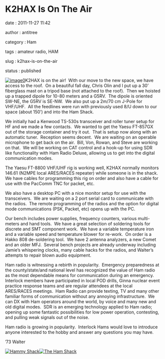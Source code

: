 K2HAX Is On The Air
===================

date
:   2011-11-27 11:42

author
:   antitree

category
:   Ham

tags
:   amateur radio, HAM

slug
:   k2hax-is-on-the-air

status
:   published

[![image0](http://interlockroc.wpengine.com/wp-content/uploads/2011/11/ham_temp-e1322411759170.jpg)](http://interlockroc.org/wp-content/uploads/2011/11/ham_temp-e1322411639629.jpg)K2HAX
is on the air!  With our move to the new space, we have access to the
roof.  On a beautiful fall day, Chris Olin and I put up a 30’ fiberglass
mast on a tripod base (not attached to the roof).  Then we hoisted up a
trapped dipole for 10-80 meters and a G5RV.  The dipole is oriented
SW-NE, the G5RV is SE-NW.  We also put up a 2m/70 cm J-Pole for
VHF/UHF.  All the feedlines were run with previously used 8/U down to
our space (about 150’) and into the Ham Shack.

We initially had a Kenwood TS-530s transceiver and roller tuner setup
for HF and we made a few contacts.  We wanted to get the Yaesu FT-857GX
out of the storage container and try it out.  That is setup now along
with an automatic tuner.  Reception seems decent.  We are waiting on an
operable microphone to get back on the air.  Bill, Von, Rowan, and Steve
are working on that.  We will be working on CAT control and a hook-up
for using SDR like functionality with Ham Radio Deluxe, allowing us to
get into the digital communication modes.

The Yaesu FT-8800 VHF/UHF rig is working well, K2HAX normally monitors
146.61 (N2MPE local ARES/RACES repeater) while someone is in the shack. 
We have cables for programming this rig on order and also have a cable
for use with the PacComm TNC for packet, etc.

We also have a desktop PC with a nice monitor setup for use with the
transceivers.  We are waiting on a 2 port serial card to communicate
with the radios.  The remote programming of the radios and the option
for digital mode communications (PSK, Packet, etc) opens up with the PC.

Our bench includes power supplies, frequency counters, various
multi-meters and hand tools.  We have a great selection of soldering
tools for discrete and SMT component work.  We have a variable
temperature iron and a variable speed and temperature blower for
re-work.  On order is a Hakko 808 de-soldering tool.  We have 2 antenna
analyzers, a new Comet and an older MFJ.  Several bench projects are
already underway including Jamie’s whispering clocks, many cable hacks
for the radios, and Walter’s attempts to repair blown audio equipment.

Ham radio is witnessing a rebirth in popularity.  Emergency preparedness
at the county/state/and national level has recognized the value of Ham
radio as the most dependable means for communication during an
emergency.  Interlock members have participated in local POD drills,
Ginna nuclear event practice response teams and are regular attendees at
the local ARES/RACES meetings.  Ham Radio can provide texting, TV and
many other familiar forms of communication without any annoying
infrastructure.  We can DX with Ham operators around the world, by voice
and many new and old digital modes.  SDR is an emerging technology
applied to Ham radio; opening up some fantastic possibilities for low
power operation, contesting, and pulling weak signals out of the noise.

Ham radio is growing in popularity.  Interlock Hams would love to
introduce anyone interested to the hobby and answer any questions you
may have.

’73 Walter

[![Hammy
Shack](http://farm7.staticflickr.com/6113/6359831907_fc4ced2e17_z.jpg)](http://www.flickr.com/photos/bert_m_b/6359831907/)[![The
Ham
Shack](http://farm7.staticflickr.com/6218/6356820667_69192ab54b_z.jpg)](http://www.flickr.com/photos/bert_m_b/6356820667/)
